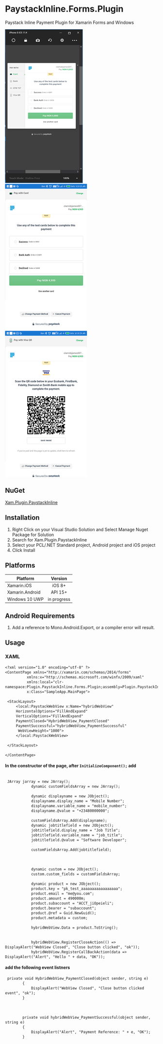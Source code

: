 # PaystackInline.Forms.Plugin
Paystack Inline Payment Plugin for Xamarin Forms and Windows

![ios 1](https://github.com/Akinnagbe/PaystackInline.Forms.Plugin/blob/master/PaystackInline.Forms.Plugin/ScreenShots/ios%201.PNG) ![android 1](https://github.com/Akinnagbe/PaystackInline.Forms.Plugin/blob/master/PaystackInline.Forms.Plugin/ScreenShots/droid%201.png)
![android 4](https://github.com/Akinnagbe/PaystackInline.Forms.Plugin/blob/master/PaystackInline.Forms.Plugin/ScreenShots/droid%204.png)

## NuGet
[Xam.Plugin.PaystackInline](https://www.nuget.org/packages/Xam.Plugin.PaystackInline/)

## Installation
1. Right Click on your Visual Studio Solution and Select Manage Nuget Package for Solution
2. Search for Xam.Plugin.PaystackInline
3. Select your PCL/.NET Standard project, Android project and iOS project
4. Click Install

## Platforms
| Platform          | Version       | 
| -------------     |:-------------:| 
| Xamarin.iOS       | iOS 8+        | 
| Xamarin.Android   | API 15+       |   
| Windows 10 UWP    | in progress   |  

## Android Requirements
1. Add a reference to Mono.Android.Export, or a compiler error will result.

## Usage
   ### XAML
   ```
   <?xml version="1.0" encoding="utf-8" ?>
<ContentPage xmlns="http://xamarin.com/schemas/2014/forms"
             xmlns:x="http://schemas.microsoft.com/winfx/2009/xaml"
             xmlns:local="clr-namespace:Plugin.PaystackInline.Forms.Plugin;assembly=Plugin.PaystackInline.Forms.Plugin"
             x:Class="SampleApp.MainPage">

    <StackLayout>
        <local:PaystackWebView x:Name="hybridWebView"  
        HorizontalOptions="FillAndExpand" 
        VerticalOptions="FillAndExpand"
        PaymentClosed="HybridWebView_PaymentClosed"
        PaymentSuccessful="hybridWebView_PaymentSuccessful"
         WebViewHeight="1000">
        </local:PaystackWebView>

    </StackLayout>

</ContentPage>
```
#### In the constructor of the page, after `InitializeComponent();` add
```

 JArray jarray = new JArray();
            dynamic customFieldsArray = new JArray();

            dynamic displayname = new JObject();
            displayname.display_name = "Mobile Number";
            displayname.variable_name = "mobile_number";
            displayname.@value = "+23480000000";

            customFieldsArray.Add(displayname);
            dynamic jobtitlefield = new JObject();
            jobtitlefield.display_name = "Job Title";
            jobtitlefield.variable_name = "job_title";
            jobtitlefield.@value = "Software Developer";

            customFieldsArray.Add(jobtitlefield);



            dynamic custom = new JObject();
            custom.custom_fields = customFieldsArray;

            dynamic product = new JObject();
            product.key = "pk_test_aaaaaaaaaaaaaaaaa";
            product.email = "me@you.com";
            product.amount = 490000m;
            product.subaccount = "ACCT_jiOpeieli";
            product.bearer = "subaccount";
            product.@ref = Guid.NewGuid();
            product.metadata = custom;

            hybridWebView.Data = product.ToString();


            hybridWebView.RegisterCloseAction(() => DisplayAlert("WebView Closed", "Close button clicked", "ok"));
            hybridWebView.RegisterCallBackAction(data => DisplayAlert("Alert", "Hello " + data, "OK"));

```
#### add the following event listners
```
 private void HybridWebView_PaymentClosed(object sender, string e)
        {
            DisplayAlert("WebView Closed", "Close button clicked event", "ok");
        }

       

        private void hybridWebView_PaymentSuccessful(object sender, string e)
        {
            DisplayAlert("Alert", "Payment Reference: " + e, "OK");
        }

```
